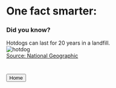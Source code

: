 <h1>One fact smarter:</h1>

<h3>Did you know?</h3>
Hotdogs can last for 20 years in a landfill.
<br>
<img src="https://raw.githubusercontent.com/Mrpi314tech/Mrpi314tech.github.io/main/images.jpg" alt="hotdog">
<br>
<a href="https://kids.nationalgeographic.com/weird-but-true">Source: National Geographic</a>
<br>
<h1><a href='https://mrpi314.com'><button>Home</button></a></h1>
